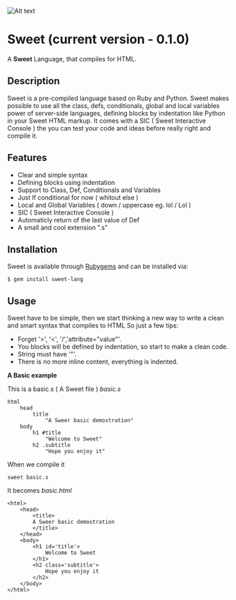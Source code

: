 ![Alt text](http://joaomdmoura.com/sweet/sweet.jpg "A Sweet Language")
# Sweet (current version - 0.1.0)
A **Sweet** Language, that compiles for HTML.

Description
------------
Sweet is a pre-compiled language based on Ruby and Python. 
Sweet makes possible to use all the class, defs, conditionals, global and 
local variables power of server-side languages, defining blocks by indentation 
like Python in your Sweet HTML markup.
It comes with a SIC ( Sweet Interactive Console ) the you can test your code and ideas
before really right and compile it.

Features
------------
* Clear and simple syntax
* Defining blocks using indentation
* Support to Class, Def, Conditionals and Variables
 * Just If conditional for now ( whitout else )
 * Local and Global Variables ( down / uppercase eg. lol / Lol )
* SIC ( Sweet Interactive Console )
* Automaticly return of the last value of Def
* A small and cool extension ".s"

Installation
------------

Sweet is available through [Rubygems](http://rubygems.org/gems/sweet-lang) and can be installed via:

```
$ gem install sweet-lang
```

Usage
------------
Sweet have to be simple, then we start thinking a new way to write a clean and smart syntax that compiles to HTML
So just a few tips:

* Forget '>', '<', '/','attribute="value"'.
* You blocks will be defined by indentation, so start to make a clean code.
* String must have '"'.
* There is no more inline content, everything is indented.

**A Basic example**

This is a basic.s ( A Sweet file )
*basic.s*

```
html
	head
		title
			"A Sweer basic demostration"
	body
		h1 #title
			"Welcome to Sweet"
		h2 .subtitle
			"Hope you enjoy it"
```

When we compile it

```
sweet basic.s
```

It becomes
*basic.html*

```
<html>
	<head>
		<title>
		A Sweer basic demostration
		</title>
	</head>
	<body>
		<h1 id='title'>
			Welcome to Sweet
		</h1>
		<h2 class='subtitle'>
			Hope you enjoy it
		</h2>
	</body>
</html>
```